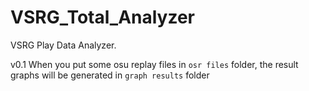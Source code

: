 # VSRG_Total_Analyzer
VSRG Play Data Analyzer.

v0.1
When you put some osu replay files in `osr files` folder, the result graphs will be generated in `graph results` folder
